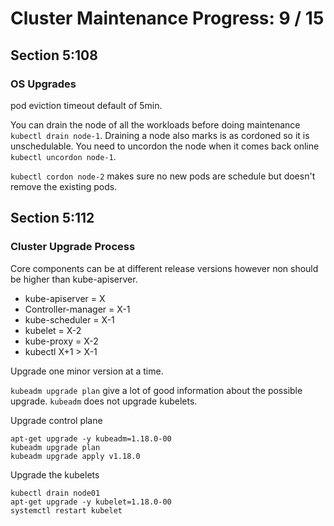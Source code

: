 # Cluster Maintenance Progress: 9 / 15

## Section 5:108

### OS Upgrades

pod eviction timeout default of 5min.

You can drain the node of all the workloads before doing maintenance `kubectl drain node-1`. Draining a node also marks is as cordoned so it is unschedulable. You need to uncordon the node when it comes back online `kubectl uncordon node-1`.

`kubectl cordon node-2` makes sure no new pods are schedule but doesn't remove the existing pods.

## Section 5:112

### Cluster Upgrade Process

Core components can be at different release versions however non should be higher than kube-apiserver.

-   kube-apiserver = X
-   Controller-manager = X-1
-   kube-scheduler = X-1
-   kubelet = X-2
-   kube-proxy = X-2
-   kubectl X+1 > X-1

Upgrade one minor version at a time.

`kubeadm upgrade plan` give a lot of good information about the possible upgrade. `kubeadm` does not upgrade kubelets.

Upgrade control plane

    apt-get upgrade -y kubeadm=1.18.0-00
    kubeadm upgrade plan
    kubeadm upgrade apply v1.18.0

Upgrade the kubelets

    kubectl drain node01
    apt-get upgrade -y kubelet=1.18.0-00
    systemctl restart kubelet
